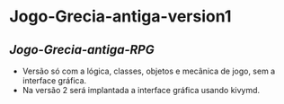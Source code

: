 # Jogo-Grecia-antiga-version1
 ## **_Jogo-Grecia-antiga-RPG_**
 - Versão só com a lógica, classes, objetos e mecânica de jogo, sem a interface gráfica.
 - Na versão 2 será implantada a interface gráfica usando kivymd.
